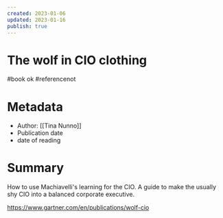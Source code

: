 ```yaml
---
created: 2023-01-06
updated: 2023-01-16
publish: true
---
```


# The wolf in CIO clothing

#book ok #referencenot
# Metadata 
- Author: [[Tina Nunno]]
- Publication date
- date of reading
# Summary

How to use Machiavelli's learning for the CIO. A guide to make the usually shy CIO into a balanced corporate executive.

https://www.gartner.com/en/publications/wolf-cio



